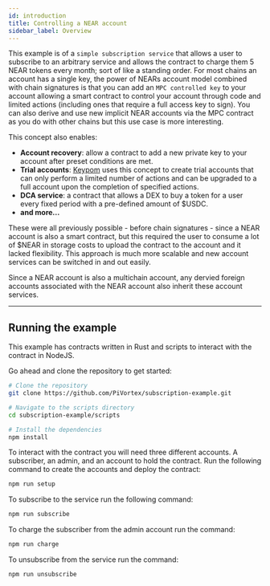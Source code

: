 ```yaml
---
id: introduction
title: Controlling a NEAR account
sidebar_label: Overview
---
```


This example is of a `simple subscription service` that allows a user to subscribe to an arbitrary service and allows the contract to charge them 5 NEAR tokens every month; sort of like a standing order. For most chains an account has a single key, the power of NEARs account model combined with chain signatures is that you can add an `MPC controlled key` to your account allowing a smart contract to control your account through code and limited actions (including ones that require a full access key to sign). You can also derive and use new implicit NEAR accounts via the MPC contract as you do with other chains but this use case is more interesting.

This concept also enables:
- **Account recovery**: allow a contract to add a new private key to your account after preset conditions are met.
- **Trial accounts**: [Keypom](https://github.com/keypom/multichain-trial-accounts) uses this concept to create trial accounts that can only perform a limited number of actions and can be upgraded to a full account upon the completion of specified actions.
- **DCA service**: a contract that allows a DEX to buy a token for a user every fixed period with a pre-defined amount of $USDC.
- **and more...**

These were all previously possible - before chain signatures - since a NEAR account is also a smart contract, but this required the user to consume a lot of $NEAR in storage costs to upload the contract to the account and it lacked flexibility. This approach is much more scalable and new account services can be switched in and out easily.

Since a NEAR account is also a multichain account, any dervied foreign accounts associated with the NEAR account also inherit these account services.

---

## Running the example 

This example has contracts written in Rust and scripts to interact with the contract in NodeJS. 

Go ahead and clone the repository to get started:

```bash
# Clone the repository
git clone https://github.com/PiVortex/subscription-example.git

# Navigate to the scripts directory
cd subscription-example/scripts

# Install the dependencies
npm install
```

To interact with the contract you will need three different accounts. A subscriber, an admin, and an account to hold the contract. Run the following command to create the accounts and deploy the contract:

```bash
npm run setup
```

To subscribe to the service run the following command:

```bash
npm run subscribe
```

To charge the subscriber from the admin account run the command:
    
```bash 
npm run charge
```

To unsubscribe from the service run the command:

```bash
npm run unsubscribe
```